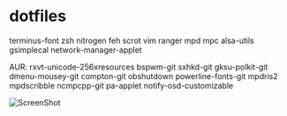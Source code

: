 dotfiles
========
terminus-font zsh nitrogen feh scrot vim ranger mpd mpc alsa-utils gsimplecal network-manager-applet

AUR: rxvt-unicode-256xresources bspwm-git sxhkd-git gksu-polkit-git dmenu-mousey-git compton-git obshutdown powerline-fonts-git mpdris2 mpdscribble ncmpcpp-git pa-applet notify-osd-customizable

![ScreenShot](https://raw.githubusercontent.com/calarco/dotfiles/master/screenshot.png)
